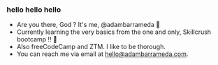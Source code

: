 ### hello hello hello

- Are you there, God ? It's me, @adambarrameda 🤗
- Currently learning the very basics from the one and only, Skillcrush bootcamp !! 🎉
- Also freeCodeCamp and ZTM. I like to be thorough.
- You can reach me via email at hello@adambarrameda.com.

<!---
adambarrameda/adambarrameda is a ✨ special ✨ repository because its `README.md` (this file) appears on your GitHub profile.
You can click the Preview link to take a look at your changes.
--->
